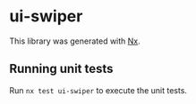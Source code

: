 # ui-swiper

This library was generated with [Nx](https://nx.dev).

## Running unit tests

Run `nx test ui-swiper` to execute the unit tests.
